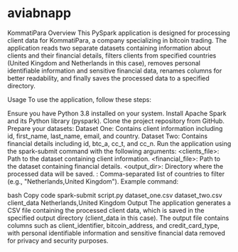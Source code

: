 # aviabnapp

KommatiPara 
Overview
This PySpark application is designed for processing client data for KommatiPara, a company specializing in bitcoin trading. The application reads two separate datasets containing information about clients and their financial details, filters clients from specified countries (United Kingdom and Netherlands in this case), removes personal identifiable information and sensitive financial data, renames columns for better readability, and finally saves the processed data to a specified directory.

Usage
To use the application, follow these steps:

Ensure you have Python 3.8 installed on your system.
Install Apache Spark and its Python library (pyspark).
Clone the project repository from GitHub.
Prepare your datasets:
Dataset One: Contains client information including id, first_name, last_name, email, and country.
Dataset Two: Contains financial details including id, btc_a, cc_t, and cc_n.
Run the application using the spark-submit command with the following arguments:
<clients_file>: Path to the dataset containing client information.
<financial_file>: Path to the dataset containing financial details.
<output_dir>: Directory where the processed data will be saved.
<countries>: Comma-separated list of countries to filter (e.g., "Netherlands,United Kingdom").
Example command:

bash
Copy code
spark-submit script.py dataset_one.csv dataset_two.csv client_data Netherlands,United Kingdom
Output
The application generates a CSV file containing the processed client data, which is saved in the specified output directory (client_data in this case). The output file contains columns such as client_identifier, bitcoin_address, and credit_card_type, with personal identifiable information and sensitive financial data removed for privacy and security purposes.
